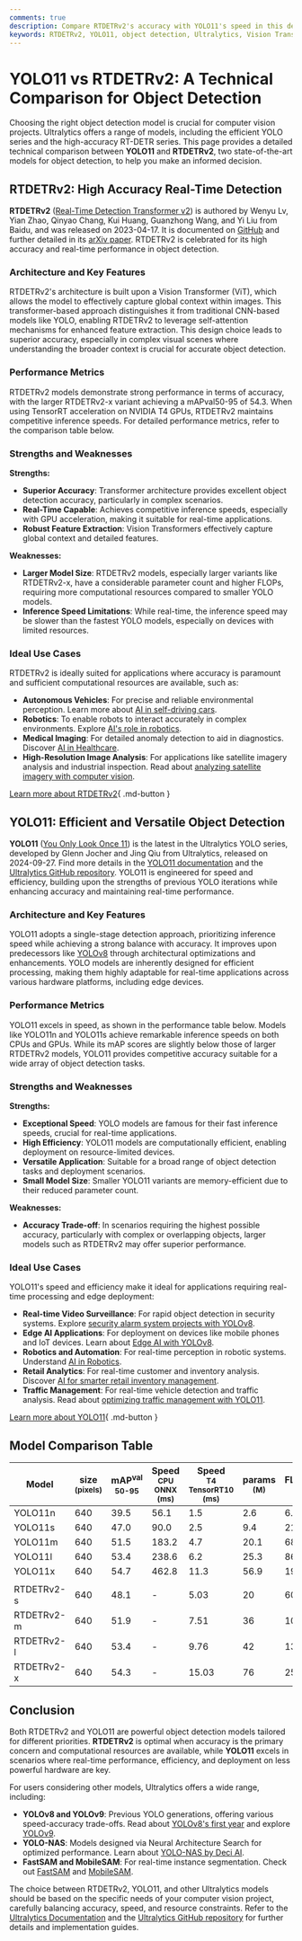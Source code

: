 ```yaml
---
comments: true
description: Compare RTDETRv2's accuracy with YOLO11's speed in this detailed analysis of top object detection models. Decide the best fit for your projects.
keywords: RTDETRv2, YOLO11, object detection, Ultralytics, Vision Transformer, YOLO, computer vision, real-time detection, model comparison
---
```


# YOLO11 vs RTDETRv2: A Technical Comparison for Object Detection

Choosing the right object detection model is crucial for computer vision projects. Ultralytics offers a range of models, including the efficient YOLO series and the high-accuracy RT-DETR series. This page provides a detailed technical comparison between **YOLO11** and **RTDETRv2**, two state-of-the-art models for object detection, to help you make an informed decision.

<script async src="https://cdn.jsdelivr.net/npm/chart.js"></script>
<script defer src="../../javascript/benchmark.js"></script>

<canvas id="modelComparisonChart" width="1024" height="400" active-models='["YOLO11", "RTDETRv2"]'></canvas>

## RTDETRv2: High Accuracy Real-Time Detection

**RTDETRv2** ([Real-Time Detection Transformer v2](https://docs.ultralytics.com/models/rtdetr/)) is authored by Wenyu Lv, Yian Zhao, Qinyao Chang, Kui Huang, Guanzhong Wang, and Yi Liu from Baidu, and was released on 2023-04-17. It is documented on [GitHub](https://github.com/lyuwenyu/RT-DETR/tree/main/rtdetrv2_pytorch#readme) and further detailed in its [arXiv paper](https://arxiv.org/abs/2304.08069). RTDETRv2 is celebrated for its high accuracy and real-time performance in object detection.

### Architecture and Key Features

RTDETRv2's architecture is built upon a Vision Transformer (ViT), which allows the model to effectively capture global context within images. This transformer-based approach distinguishes it from traditional CNN-based models like YOLO, enabling RTDETRv2 to leverage self-attention mechanisms for enhanced feature extraction. This design choice leads to superior accuracy, especially in complex visual scenes where understanding the broader context is crucial for accurate object detection.

### Performance Metrics

RTDETRv2 models demonstrate strong performance in terms of accuracy, with the larger RTDETRv2-x variant achieving a mAPval50-95 of 54.3. When using TensorRT acceleration on NVIDIA T4 GPUs, RTDETRv2 maintains competitive inference speeds. For detailed performance metrics, refer to the comparison table below.

### Strengths and Weaknesses

**Strengths:**

- **Superior Accuracy**: Transformer architecture provides excellent object detection accuracy, particularly in complex scenarios.
- **Real-Time Capable**: Achieves competitive inference speeds, especially with GPU acceleration, making it suitable for real-time applications.
- **Robust Feature Extraction**: Vision Transformers effectively capture global context and detailed features.

**Weaknesses:**

- **Larger Model Size**: RTDETRv2 models, especially larger variants like RTDETRv2-x, have a considerable parameter count and higher FLOPs, requiring more computational resources compared to smaller YOLO models.
- **Inference Speed Limitations**: While real-time, the inference speed may be slower than the fastest YOLO models, especially on devices with limited resources.

### Ideal Use Cases

RTDETRv2 is ideally suited for applications where accuracy is paramount and sufficient computational resources are available, such as:

- **Autonomous Vehicles**: For precise and reliable environmental perception. Learn more about [AI in self-driving cars](https://www.ultralytics.com/solutions/ai-in-automotive).
- **Robotics**: To enable robots to interact accurately in complex environments. Explore [AI's role in robotics](https://www.ultralytics.com/blog/from-algorithms-to-automation-ais-role-in-robotics).
- **Medical Imaging**: For detailed anomaly detection to aid in diagnostics. Discover [AI in Healthcare](https://www.ultralytics.com/solutions/ai-in-healthcare).
- **High-Resolution Image Analysis**: For applications like satellite imagery analysis and industrial inspection. Read about [analyzing satellite imagery with computer vision](https://www.ultralytics.com/blog/using-computer-vision-to-analyse-satellite-imagery).

[Learn more about RTDETRv2](https://docs.ultralytics.com/models/rtdetr/){ .md-button }

## YOLO11: Efficient and Versatile Object Detection

**YOLO11** ([You Only Look Once 11](https://docs.ultralytics.com/models/yolo11/)) is the latest in the Ultralytics YOLO series, developed by Glenn Jocher and Jing Qiu from Ultralytics, released on 2024-09-27. Find more details in the [YOLO11 documentation](https://docs.ultralytics.com/models/yolo11/) and the [Ultralytics GitHub repository](https://github.com/ultralytics/ultralytics). YOLO11 is engineered for speed and efficiency, building upon the strengths of previous YOLO iterations while enhancing accuracy and maintaining real-time performance.

### Architecture and Key Features

YOLO11 adopts a single-stage detection approach, prioritizing inference speed while achieving a strong balance with accuracy. It improves upon predecessors like [YOLOv8](https://docs.ultralytics.com/models/yolov8/) through architectural optimizations and enhancements. YOLO models are inherently designed for efficient processing, making them highly adaptable for real-time applications across various hardware platforms, including edge devices.

### Performance Metrics

YOLO11 excels in speed, as shown in the performance table below. Models like YOLO11n and YOLO11s achieve remarkable inference speeds on both CPUs and GPUs. While its mAP scores are slightly below those of larger RTDETRv2 models, YOLO11 provides competitive accuracy suitable for a wide array of object detection tasks.

### Strengths and Weaknesses

**Strengths:**

- **Exceptional Speed**: YOLO models are famous for their fast inference speeds, crucial for real-time applications.
- **High Efficiency**: YOLO11 models are computationally efficient, enabling deployment on resource-limited devices.
- **Versatile Application**: Suitable for a broad range of object detection tasks and deployment scenarios.
- **Small Model Size**: Smaller YOLO11 variants are memory-efficient due to their reduced parameter count.

**Weaknesses:**

- **Accuracy Trade-off**: In scenarios requiring the highest possible accuracy, particularly with complex or overlapping objects, larger models such as RTDETRv2 may offer superior performance.

### Ideal Use Cases

YOLO11's speed and efficiency make it ideal for applications requiring real-time processing and edge deployment:

- **Real-time Video Surveillance**: For rapid object detection in security systems. Explore [security alarm system projects with YOLOv8](https://www.ultralytics.com/blog/security-alarm-system-projects-with-ultralytics-yolov8).
- **Edge AI Applications**: For deployment on devices like mobile phones and IoT devices. Learn about [Edge AI with YOLOv8](https://www.ultralytics.com/blog/edge-ai-and-aiot-upgrade-any-camera-with-ultralytics-yolov8-in-a-no-code-way).
- **Robotics and Automation**: For real-time perception in robotic systems. Understand [AI in Robotics](https://www.ultralytics.com/glossary/robotics).
- **Retail Analytics**: For real-time customer and inventory analysis. Discover [AI for smarter retail inventory management](https://www.ultralytics.com/blog/ai-for-smarter-retail-inventory-management).
- **Traffic Management**: For real-time vehicle detection and traffic analysis. Read about [optimizing traffic management with YOLO11](https://www.ultralytics.com/blog/optimizingtraffic-management-with-ultralytics-yolo11).

[Learn more about YOLO11](https://docs.ultralytics.com/models/yolo11/){ .md-button }

## Model Comparison Table

| Model      | size<br><sup>(pixels) | mAP<sup>val<br>50-95 | Speed<br><sup>CPU ONNX<br>(ms) | Speed<br><sup>T4 TensorRT10<br>(ms) | params<br><sup>(M) | FLOPs<br><sup>(B) |
| ---------- | --------------------- | -------------------- | ------------------------------ | ----------------------------------- | ------------------ | ----------------- |
| YOLO11n    | 640                   | 39.5                 | 56.1                           | 1.5                                 | 2.6                | 6.5               |
| YOLO11s    | 640                   | 47.0                 | 90.0                           | 2.5                                 | 9.4                | 21.5              |
| YOLO11m    | 640                   | 51.5                 | 183.2                          | 4.7                                 | 20.1               | 68.0              |
| YOLO11l    | 640                   | 53.4                 | 238.6                          | 6.2                                 | 25.3               | 86.9              |
| YOLO11x    | 640                   | 54.7                 | 462.8                          | 11.3                                | 56.9               | 194.9             |
|            |                       |                      |                                |                                     |                    |                   |
| RTDETRv2-s | 640                   | 48.1                 | -                              | 5.03                                | 20                 | 60                |
| RTDETRv2-m | 640                   | 51.9                 | -                              | 7.51                                | 36                 | 100               |
| RTDETRv2-l | 640                   | 53.4                 | -                              | 9.76                                | 42                 | 136               |
| RTDETRv2-x | 640                   | 54.3                 | -                              | 15.03                               | 76                 | 259               |

## Conclusion

Both RTDETRv2 and YOLO11 are powerful object detection models tailored for different priorities. **RTDETRv2** is optimal when accuracy is the primary concern and computational resources are available, while **YOLO11** excels in scenarios where real-time performance, efficiency, and deployment on less powerful hardware are key.

For users considering other models, Ultralytics offers a wide range, including:

- **YOLOv8 and YOLOv9**: Previous YOLO generations, offering various speed-accuracy trade-offs. Read about [YOLOv8's first year](https://www.ultralytics.com/blog/ultralytics-yolov8-turns-one-a-year-of-breakthroughs-and-innovations) and explore [YOLOv9](https://docs.ultralytics.com/models/yolov9/).
- **YOLO-NAS**: Models designed via Neural Architecture Search for optimized performance. Learn about [YOLO-NAS by Deci AI](https://docs.ultralytics.com/models/yolo-nas/).
- **FastSAM and MobileSAM**: For real-time instance segmentation. Check out [FastSAM](https://docs.ultralytics.com/models/fast-sam/) and [MobileSAM](https://docs.ultralytics.com/models/mobile-sam/).

The choice between RTDETRv2, YOLO11, and other Ultralytics models should be based on the specific needs of your computer vision project, carefully balancing accuracy, speed, and resource constraints. Refer to the [Ultralytics Documentation](https://docs.ultralytics.com/models/) and the [Ultralytics GitHub repository](https://github.com/ultralytics/ultralytics) for further details and implementation guides.
